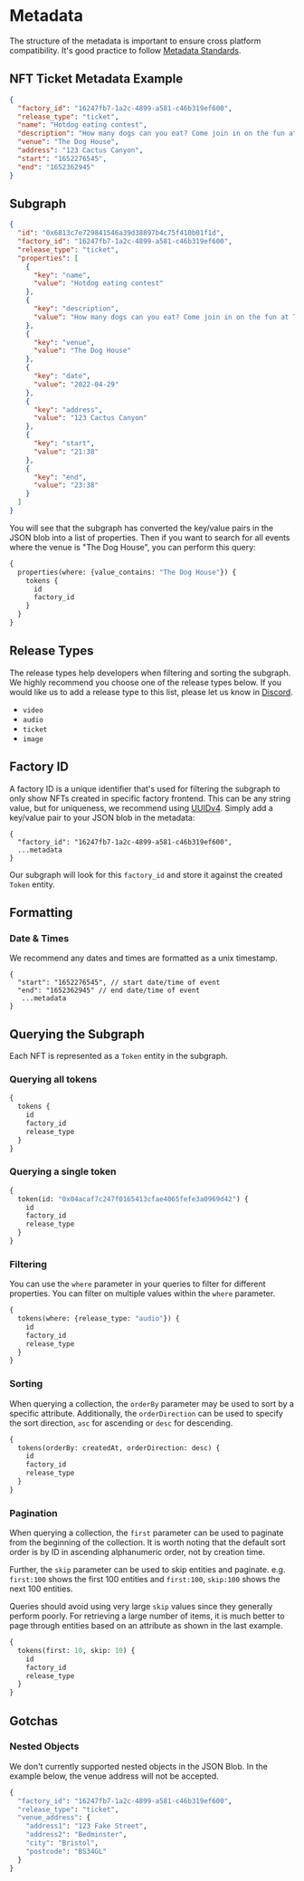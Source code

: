 # Metadata

The structure of the metadata is important to ensure cross platform compatibility. It's good practice to follow [Metadata Standards](https://docs.opensea.io/docs/metadata-standards).

## NFT Ticket Metadata Example

```json
{
  "factory_id": "16247fb7-1a2c-4899-a581-c46b319ef600",
  "release_type": "ticket",
  "name": "Hotdog eating contest",
  "description": "How many dogs can you eat? Come join in on the fun at The Dog House!",
  "venue": "The Dog House",
  "address": "123 Cactus Canyon",
  "start": "1652276545",
  "end": "1652362945"
}
```

## Subgraph

```json
{
  "id": "0x6813c7e729841546a39d38897b4c75f410b01f1d",
  "factory_id": "16247fb7-1a2c-4899-a581-c46b319ef600",
  "release_type": "ticket",
  "properties": [
    {
      "key": "name",
      "value": "Hotdog eating contest"
    },
    {
      "key": "description",
      "value": "How many dogs can you eat? Come join in on the fun at The Dog House!"
    },
    {
      "key": "venue",
      "value": "The Dog House"
    },
    {
      "key": "date",
      "value": "2022-04-29"
    },
    {
      "key": "address",
      "value": "123 Cactus Canyon"
    },
    {
      "key": "start",
      "value": "21:38"
    },
    {
      "key": "end",
      "value": "23:38"
    }
  ]
}
```

You will see that the subgraph has converted the key/value pairs in the JSON blob into a list of properties. Then if you want to search for all events where the venue is "The Dog House", you can perform this query:

```graphql
{
  properties(where: {value_contains: "The Dog House"}) {
    tokens {
      id
      factory_id
    }
  }
}
```

## Release Types

The release types help developers when filtering and sorting the subgraph. We highly recommend you choose one of the release types below. If you would like us to add a release type to this list, please let us know in [Discord](https://discord.com/invite/8WV52tVqbZ).


* `video`
* `audio`
* `ticket`
* `image`


## Factory ID


A factory ID is a unique identifier that's used for filtering the subgraph to only show NFTs created in specific factory frontend. This can be any string value, but for uniqueness, we recommend using [UUIDv4](https://www.uuidgenerator.net/). Simply add a key/value pair to your JSON blob in the metadata:

```tsx
{
  "factory_id": "16247fb7-1a2c-4899-a581-c46b319ef600",
  ...metadata
}
```

Our subgraph will look for this `factory_id` and store it against the created `Token` entity.

## Formatting

### Date & Times

We recommend any dates and times are formatted as a unix timestamp.

```tsx
{
  "start": "1652276545", // start date/time of event
  "end": "1652362945" // end date/time of event
   ...metadata
}
```

## Querying the Subgraph

Each NFT is represented as a `Token` entity in the subgraph.

### Querying all tokens

```graphql
{
  tokens {
    id
    factory_id
    release_type
  }
}
```

### Querying a single token

```graphql
{
  token(id: "0x04acaf7c247f0165413cfae4065fefe3a0969d42") {
    id
    factory_id
    release_type
  }
}
```

### Filtering

You can use the `where` parameter in your queries to filter for different properties. You can filter on multiple values within the `where` parameter.

```graphql
{
  tokens(where: {release_type: "audio"}) {
    id
    factory_id
    release_type
  }
}
```

### Sorting

When querying a collection, the `orderBy` parameter may be used to sort by a specific attribute. Additionally, the `orderDirection` can be used to specify the sort direction, `asc` for ascending or `desc` for descending.

```graphql
{
  tokens(orderBy: createdAt, orderDirection: desc) {
    id
    factory_id
    release_type
  }
}
```

### Pagination

When querying a collection, the `first` parameter can be used to paginate from the beginning of the collection. It is worth noting that the default sort order is by ID in ascending alphanumeric order, not by creation time.

Further, the `skip` parameter can be used to skip entities and paginate. e.g. `first:100` shows the first 100 entities and `first:100`, `skip:100` shows the next 100 entities.

Queries should avoid using very large `skip` values since they generally perform poorly. For retrieving a large number of items, it is much better to page through entities based on an attribute as shown in the last example.

```graphql
{
  tokens(first: 10, skip: 10) {
    id
    factory_id
    release_type
  }
}
```

## Gotchas

### Nested Objects

We don't currently supported nested objects in the JSON Blob. In the example below, the venue address will not be accepted.

```graphql
{
  "factory_id": "16247fb7-1a2c-4899-a581-c46b319ef600",
  "release_type": "ticket",
  "venue_address": {
    "address1": "123 Fake Street",
    "address2": "Bedminster",
    "city": "Bristol",
    "postcode": "BS34GL"
  }
}
```

